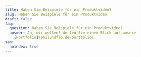 ```yaml
---
title: Haben Sie Beispiele für ein Produktvideo?
slug: Haben Sie Beispiele für ein Produktvideo
draft: false
faq:
  question: Haben Sie Beispiele für ein Produktvideo?
  answer: Ja, wir wollen! Werfen Sie einen Blick auf unsere
    [Portfolio](philundflo.de/portfolio).
seo:
  noindex: true
---
```

